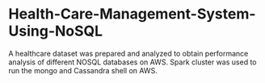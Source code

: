 # Health-Care-Management-System-Using-NoSQL
A healthcare dataset was prepared and analyzed to obtain performance analysis of different NOSQL databases on AWS. Spark cluster was used to run the mongo and Cassandra shell on AWS.

